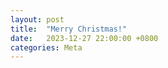 ```yaml
---
layout: post
title:  "Merry Christmas!"
date:   2023-12-27 22:00:00 +0800
categories: Meta
---
```


<style>
    .tree {
        font-size: 20px;
        font-family: 'source code pro', monospace;
        align-items: center;
        text-align: center;
        display: block;
    }
    .tree > .row {
        vertical-align: top;
        margin: 0;
    }
</style>

<div class="tree"></div>

<script>
    function getRandomSymbol() {
        const symbols = [".", "*", "@", "O", "o"];
        const weights = [0.72, 0.07, 0.07, 0.07, 0.07];
        const random = Math.random();

        let cumulativeWeight = 0;
        for (let i = 0; i < symbols.length; i++) {
            cumulativeWeight += weights[i];
            if (random < cumulativeWeight) {
                return symbols[i];
            }
        }
    }

    function generateTree(layers) {
        const treeContainer = document.querySelector('.tree');
        for (let i = 1; i <= layers; i++) {
            const row = document.createElement('div');
            row.classList.add('row');
            row.id = `row-${i}`;
            let symbols = [];
            for (let j = 0; j < 2 * i - 1; j++) {
                symbols.push(getRandomSymbol());
            }
            symbols[0] = ">";
            symbols[2 * i - 2] = "<";
            for (let j = 1; j < 2 * i - 2; j++) {
                if (symbols[j] !== ".") {
                    if ((symbols[j-1] === ">") || (symbols[j-1] === "<")) {
                        continue;
                    }
                    symbols[j] = "."
                }
                let newSymbol = Math.random() > 0.5 ? ">" : "<"
                while ((j < 2 * i - 2) && (symbols[j] === ".")) {
                    symbols[j] = newSymbol;
                    j++;
                }
            }
            for (let j = 0; j < 2 * i - 1; j++) {
                const symbol = document.createElement('span');
                symbol.innerHTML = symbols[j];
                row.appendChild(symbol);
            }
            treeContainer.appendChild(row);
        }
    }

    generateTree(25);
</script>
